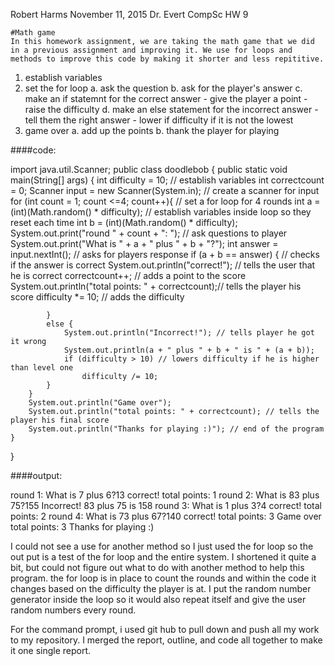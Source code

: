 Robert Harms 
November 11, 2015
Dr. Evert
CompSc HW 9

	#Math game
	In this homework assignment, we are taking the math game that we did in a previous assignment and improving it. We use for loops and methods to improve this code by making it shorter and less repititive. 

1. establish variables
2. set the for loop
	a. ask the question
	b. ask for the player's answer
	c. make an if statemnt for the correct answer
		- give the player a point
		- raise the difficulty
	d. make an else statement for the incorrect answer
		- tell them the right answer
		- lower if difficulty if it is not the lowest
3. game over
	a. add up the points
	b. thank the player for playing

####code:

import java.util.Scanner;
public class doodlebob {
	public static void main(String[] args) {
		int difficulty = 10; // establish variables
		int correctcount = 0;
		Scanner input = new Scanner(System.in); // create a scanner for input
		for (int count = 1; count <=4; count++){ // set a for loop for 4 rounds
			int a = (int)(Math.random() * difficulty); // establish variables inside loop so they reset each time
			int b = (int)(Math.random() * difficulty);
			System.out.print("round " + count + ": "); // ask questions to player
			System.out.print("What is " + a + " plus " + b + "?");
			int answer = input.nextInt(); // asks for players response
			if (a + b == answer) { // checks if the answer is correct
				System.out.println("correct!"); // tells the user that he is correct
				correctcount++; // adds a point to the score
				System.out.println("total points: " + correctcount);// tells the player his score
				difficulty *= 10; // adds the difficulty
				
			}
			else {
				System.out.println("Incorrect!"); // tells player he got it wrong
				System.out.println(a + " plus " + b + " is " + (a + b));
				if (difficulty > 10) // lowers difficulty if he is higher than level one
					difficulty /= 10;
			}
		}
		System.out.println("Game over");
		System.out.println("total points: " + correctcount); // tells the player his final score
		System.out.println("Thanks for playing :)"); // end of the program 
	}
}


####output:

 round 1: What is 7 plus 6?13
correct!
total points: 1
round 2: What is 83 plus 75?155
Incorrect!
83 plus 75 is 158
round 3: What is 1 plus 3?4
correct!
total points: 2
round 4: What is 73 plus 67?140
correct!
total points: 3
Game over
total points: 3
Thanks for playing :)


I could not see a use for another method so I just used the for loop so the out put is a test of the for loop and the entire system. I shortened it quite a bit, but could not figure out what to do with another method to help this program. the for loop is in place to count the rounds and within the code it changes based on the difficulty the player is at. I put the random number generator inside the loop so it would also repeat itself and give the user random numbers every round. 

For the command prompt, i used git hub to pull down and push all my work to my repository. I merged the report, outline, and code all together to make it one single report. 
